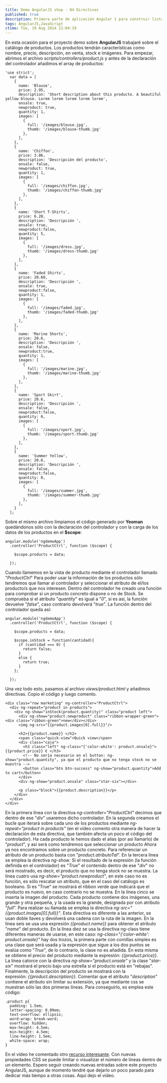 ```yaml
---
title: Demo AngularJS shop - 04 Directivas
published: true
description: Primera parte de aplicación Angular 1 para construir listado de productos. Aplicando Directivas
tags: AngularJS,JavaScript
ctime: Tue, 19 Aug 2014 21:04:19
---
```


En esta ocasión para el proyecto demo sobre **AngularJS** trabajaré sobre el catálogo de productos. Los productos tendrán características como nombre, precio, descripción, en venta, stock e imágenes. Para empezar, abrimos el archivo _scripts/controllers/product.js_ y antes de la declaración del controlador añadimos el array de productos:

```
'use strict';
  var data = [
    {
      name: 'Blouse',
      price: 2.95,
      description: 'Short description about this producto. A beautiful yellow blouse. Lorem lorem lorem lorem lorem',
      onsale: true,
      newproduct: true,
      quantity: 1,
      images: [
        {
          full: '/images/blouse.jpg',
          thumb: '/images/blouse-thumb.jpg'
        },
      ],
    },
    {
      name: 'Chiffon',
      price: 3.06,
      description: 'Descripción del producto',
      onsale: false,
      newproduct: true,
      quantity: 1,
      images: [
        {
          full: '/images/chiffon.jpg',
          thumb: '/images/chiffon-thumb.jpg'
        },
      ],
    },
    {
      name: 'Short T-Shirts',
      price: 6.20,
      description: 'Descripción ',
      onsale: true,
      newproduct:false,
      quantity: 5,
      images: [
        {
          full: '/images/dress.jpg',
          thumb: '/images/dress-thumb.jpg'
        },
      ],
    },
    {
      name: 'Faded Shirts',
      price: 20.60,
      description: 'Descripción ',
      onsale: true,
      newproduct:false,
      quantity: 1,
      images: [
        {
          full: '/images/faded.jpg',
          thumb: '/images/faded-thumb.jpg'
        },
      ],
    },
    {
      name: 'Marine Shorts',
      price: 20.6,
      description: 'Descripción ',
      onsale: false,
      newproduct:true,
      quantity: 1,
      images: [
        {
          full: '/images/marine.jpg',
          thumb: '/images/marine-thumb.jpg'
        },
      ],
    },
    {
      name: 'Sport Skirt',
      price: 20.6,
      description: 'Descripción ',
      onsale: false,
      newproduct:false,
      quantity: 0,
      images: [
        {
          full: '/images/sport.jpg',
          thumb: '/images/sport-thumb.jpg'
        },
      ],
    },
    {
      name: 'Summer Yellow',
      price: 20.6,
      description: 'Descripción ',
      onsale: false,
      newproduct:false,
      quantity: 0,
      images: [
        {
          full: '/images/summer.jpg',
          thumb: '/images/summer-thumb.jpg'
        },
      ],
    }
  ];
```

Sobre el mismo archivo limpiamos el código generado por **Yeoman** quedándonos sólo con la declaración del controlador y con la carga de los datos de los productos en el **$scope**:

```
angular.module('ngdemoApp')
  .controller('ProductCtrl', function ($scope) {

    $scope.products = data;

  });
```

Cuando llamemos en la vista de producto mediante el controlador llamado "_ProductCtrl_" Para poder usar la información de los productos sólo tendremos que llamar al controlador y seleccionar el atributo de el/los producto/s que nos interesen. Dentro del controlador he creado una función para comprobar si un producto concreto dispone o no de Stock. Se comprueba si el atributo "_quantity_" es igual a "_0_", si es así, la función devuelve "_false_", caso contrario devolverá "_true_". La función dentro del controlador queda así:

```
angular.module('ngdemoApp')
  .controller('ProductCtrl', function ($scope) {

    $scope.products = data;

    $scope.inStock = function(cantidad){
      if (cantidad === 0) {
        return false;
      }
      else {
        return true;
      }
    };

  });
```

Una vez todo esto, pasamos al archivo _views/product.html_ y añadimos directivas. Copio el código y luego comento.

```
<div class="row marketing" ng-controller="ProductCtrl">
  <div ng-repeat="product in products">
    <div ng-show="inStock(product.quantity)" class="product left">
      <div ng-show="product.newproduct" class="ribbon-wrapper-green"><div class="ribbon-green">new</div></div>
      <img ng-src="{{product.images[0].full}}"/>
      
      <h2>{{product.name}} </h2>
      <span class="quick-view">Quick view</span>
      <div class="caja">
        <h3 class="left" ng-class="{'color-white': product.onsale}">{{product.price}} € </h3>
        <!-- No sería necesario en el button: ng-show="product.quantity", ya que el producto que no tenga stock no se muestra -->
        <button class="btn btn-success" ng-show="product.quantity">Add to cart</button>
      </div>
      <div ng-show="product.onsale" class="star-six"></div>
      
      <p class="block">{{product.description}}</p>
    </div>
  </div>
</div>
```

En la primera línea con la directiva _ng-controller="ProductCtrl"_ decimos que dentro de ese "_div_" usaremos dicho controlador. En la segunda creamos el bucle que iterará sobre cada uno de los productos mediante _ng-repeat="product in products"_ (en el vídeo comento otra manera de hacer la declaración de esta directiva, que también afecta un poco el código del controlador). Ha cada producto le hemos dado el alias (por así llamarlo) de "_product_", y así será como tendremos que seleccionar un producto Ahora ya nos encontramos sobre un producto concreto. Para referenciar un atributo de un producto basta con "_product.atributoTal_". En la tercera línea se emplea la directiva _ng-show_. Si el resultado de la expresión (la función definida en el controlador) es "_True_" el contenido dentro de ese "_div_" no será mostrado, es decir, el producto que no tenga stock no se muestra. La línea cuatro usa _ng-show="product.newproduct"_, en este caso no es función, es sólo rescatar un atributo, que en el caso del catálogo es booleano. Si es "True" se mostrará el ribbon verde que indicará que el producto es nuevo, en caso contrario no se muestra. En la línea cinco se inserta la imagen del producto. Cada producto contiene dos imágenes, una grande y otra pequeña, y la usada es la grande, designada por con atributo "_full_". Para realizar su llamada se emplea la directiva _ng-src="{{product.images[0].full}}"_. Esta directiva es diferente a las anterior, se usan doble llaves y devolverá una cadena con la ruta de la imagen. En la línea seis se usa una expresión _{{product.name}}_ para obtener el atributo "_name_" del producto. En la línea diez se usa la directiva ng-class tiene diferentes maneras de usarse, en este caso: _ng-class="{'color-white': product.onsale}"_ hay dos trozos, la primera parte con comillas simples es una clase que será usada y la expresión que sigue a los dos puntos se evalúa como "_True_", de lo contrario, la clase no es añadida. En esta misma se obtiene el precio del producto mediante la expresión: _{{product.price}}_. La línea catorce con la directiva _ng-show="product.onsale"_ y la clase "_star-six_" mostrará el precio bajo una estrella si el producto está en "rebajas". Finalmente, la descripción del producto se mostrará con la expresión: _{{product.description}}_. Comentar que el atributo "_description_" contiene el atributo sin limitar su extensión, ya que mediante css se muestran sólo las dos primeras líneas. Para conseguirlo, es emplea este código:

```
.product p{
  padding: 1.5em;
  letter-spacing: 0.09em;
  text-overflow: ellipsis;
  word-wrap: break-word;
  overflow: hidden;
  max-height: 4.5em;
  min-height: 4.5em;
  line-height: 1.5em;
  white-space: wrap;  
}
```

En el vídeo he comentado otro [recurso interesante](http://codepen.io/martinwolf/pen/qlFdp "Abre en ventana nueva recurso CodePen"). Con nuevas propiedades CSS se puede limitar o visualizar el número de líneas dentro de un elemento. Espero seguir creando nuevas entradas sobre este proyecto AngularJS, aunque de momento tendré que dejarlo un poco parado para dedicar más tiempo a otras cosas. Aquí dejo el vídeo.